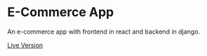 # E-Commerce App

An e-commerce app with frontend in react and backend in django.

[Live Version](https://e-commerce-app-aj.herokuapp.com)

